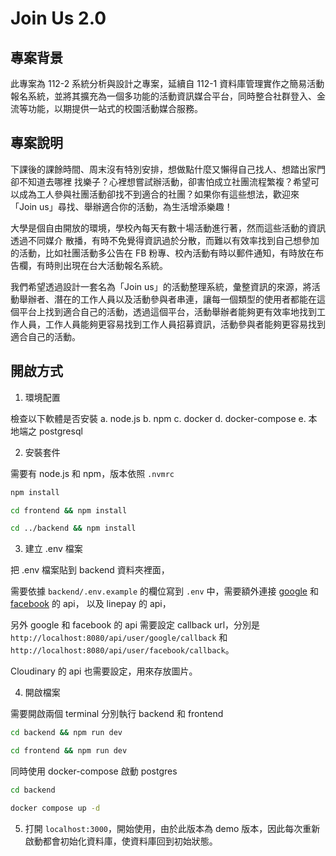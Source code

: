 # Join Us 2.0

## 專案背景

此專案為 112-2 系統分析與設計之專案，延續自 112-1 資料庫管理實作之簡易活動報名系統，並將其擴充為一個多功能的活動資訊媒合平台，同時整合社群登入、金流等功能，以期提供一站式的校園活動媒合服務。

## 專案說明

下課後的課餘時間、周末沒有特別安排，想做點什麼又懶得自己找人、想踏出家門卻不知道去哪裡
找樂子？心裡想嘗試辦活動，卻害怕成立社團流程繁複？希望可以成為工人參與社團活動卻找不到適合的社團？如果你有這些想法，歡迎來「Join us」尋找、舉辦適合你的活動，為生活增添樂趣！

大學是個自由開放的環境，學校內每天有數十場活動進行著，然而這些活動的資訊透過不同媒介
散播，有時不免覺得資訊過於分散，而難以有效率找到自己想參加的活動，比如社團活動多公告在 FB
粉專、校內活動有時以郵件通知，有時放在布告欄，有時則出現在台大活動報名系統。

我們希望透過設計一套名為「Join us」的活動整理系統，彙整資訊的來源，將活動舉辦者、潛在的工作人員以及活動參與者串連，讓每一個類型的使用者都能在這個平台上找到適合自己的活動，透過這個平台，活動舉辦者能夠更有效率地找到工作人員，工作人員能夠更容易找到工作人員招募資訊，活動參與者能夠更容易找到適合自己的活動。

## 開啟方式

1. 環境配置

檢查以下軟體是否安裝
a. node.js
b. npm
c. docker
d. docker-compose
e. 本地端之 postgresql

2. 安裝套件

需要有 node.js 和 npm，版本依照 `.nvmrc`

```bash
npm install

cd frontend && npm install

cd ../backend && npm install
```

3. 建立 .env 檔案

把 .env 檔案貼到 backend 資料夾裡面，

需要依據 `backend/.env.example` 的欄位寫到 `.env` 中，需要額外連接 [google](https://console.cloud.google.com/) 和 [facebook](https://developers.facebook.com/?locale=zh_TW) 的 api，
以及 linepay 的 api，

另外 google 和 facebook 的 api 需要設定 callback url，分別是 `http://localhost:8080/api/user/google/callback` 和 `http://localhost:8080/api/user/facebook/callback`。

Cloudinary 的 api 也需要設定，用來存放圖片。

4. 開啟檔案

需要開啟兩個 terminal 分別執行 backend 和 frontend
    
```bash
cd backend && npm run dev
```

```bash
cd frontend && npm run dev
```

同時使用 docker-compose 啟動 postgres

```bash
cd backend

docker compose up -d
```

5. 打開 `localhost:3000`，開始使用，由於此版本為 demo 版本，因此每次重新啟動都會初始化資料庫，使資料庫回到初始狀態。

